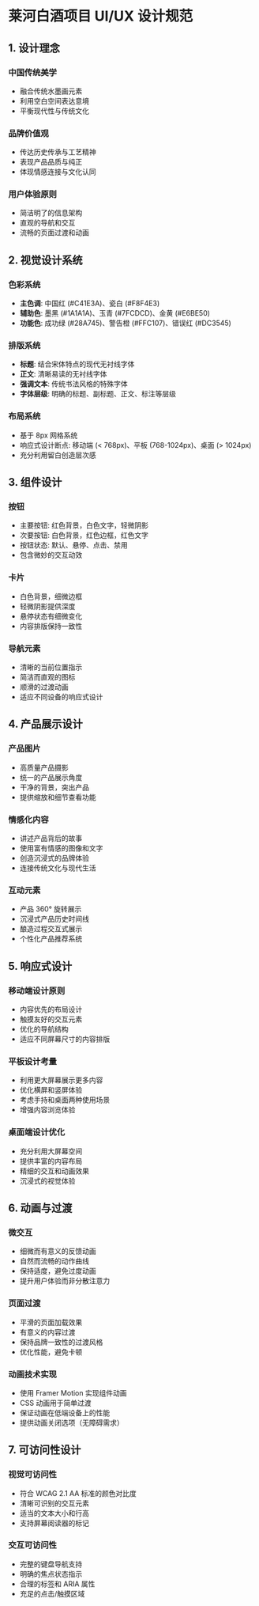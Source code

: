 # 莱河白酒项目 UI/UX 设计规范

## 1. 设计理念

### 中国传统美学
- 融合传统水墨画元素
- 利用空白空间表达意境
- 平衡现代性与传统文化

### 品牌价值观
- 传达历史传承与工艺精神
- 表现产品品质与纯正
- 体现情感连接与文化认同

### 用户体验原则
- 简洁明了的信息架构
- 直观的导航和交互
- 流畅的页面过渡和动画

## 2. 视觉设计系统

### 色彩系统
- **主色调**: 中国红 (#C41E3A)、瓷白 (#F8F4E3)
- **辅助色**: 墨黑 (#1A1A1A)、玉青 (#7FCDCD)、金黄 (#E6BE50)
- **功能色**: 成功绿 (#28A745)、警告橙 (#FFC107)、错误红 (#DC3545)

### 排版系统
- **标题**: 结合宋体特点的现代无衬线字体
- **正文**: 清晰易读的无衬线字体
- **强调文本**: 传统书法风格的特殊字体
- **字体层级**: 明确的标题、副标题、正文、标注等层级

### 布局系统
- 基于 8px 网格系统
- 响应式设计断点: 移动端 (< 768px)、平板 (768-1024px)、桌面 (> 1024px)
- 充分利用留白创造层次感

## 3. 组件设计

### 按钮
- 主要按钮: 红色背景，白色文字，轻微阴影
- 次要按钮: 白色背景，红色边框，红色文字
- 按钮状态: 默认、悬停、点击、禁用
- 包含微妙的交互动效

### 卡片
- 白色背景，细微边框
- 轻微阴影提供深度
- 悬停状态有细微变化
- 内容排版保持一致性

### 导航元素
- 清晰的当前位置指示
- 简洁而直观的图标
- 顺滑的过渡动画
- 适应不同设备的响应式设计

## 4. 产品展示设计

### 产品图片
- 高质量产品摄影
- 统一的产品展示角度
- 干净的背景，突出产品
- 提供缩放和细节查看功能

### 情感化内容
- 讲述产品背后的故事
- 使用富有情感的图像和文字
- 创造沉浸式的品牌体验
- 连接传统文化与现代生活

### 互动元素
- 产品 360° 旋转展示
- 沉浸式产品历史时间线
- 酿造过程交互式展示
- 个性化产品推荐系统

## 5. 响应式设计

### 移动端设计原则
- 内容优先的布局设计
- 触摸友好的交互元素
- 优化的导航结构
- 适应不同屏幕尺寸的内容排版

### 平板设计考量
- 利用更大屏幕展示更多内容
- 优化横屏和竖屏体验
- 考虑手持和桌面两种使用场景
- 增强内容浏览体验

### 桌面端设计优化
- 充分利用大屏幕空间
- 提供丰富的内容布局
- 精细的交互和动画效果
- 沉浸式的视觉体验

## 6. 动画与过渡

### 微交互
- 细微而有意义的反馈动画
- 自然而流畅的动作曲线
- 保持适度，避免过度动画
- 提升用户体验而非分散注意力

### 页面过渡
- 平滑的页面加载效果
- 有意义的内容过渡
- 保持品牌一致性的过渡风格
- 优化性能，避免卡顿

### 动画技术实现
- 使用 Framer Motion 实现组件动画
- CSS 动画用于简单过渡
- 保证动画在低端设备上的性能
- 提供动画关闭选项（无障碍需求）

## 7. 可访问性设计

### 视觉可访问性
- 符合 WCAG 2.1 AA 标准的颜色对比度
- 清晰可识别的交互元素
- 适当的文本大小和行高
- 支持屏幕阅读器的标记

### 交互可访问性
- 完整的键盘导航支持
- 明确的焦点状态指示
- 合理的标签和 ARIA 属性
- 充足的点击/触摸区域 